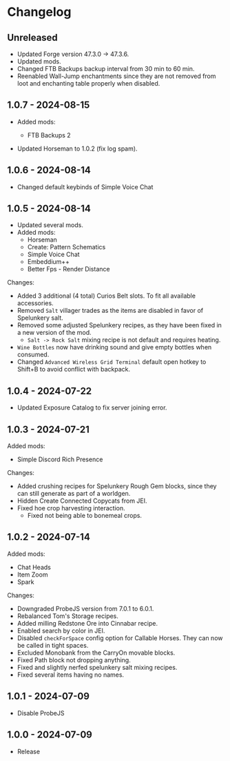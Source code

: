 # Changelog

## Unreleased
- Updated Forge version 47.3.0 -> 47.3.6.
- Updated mods.
- Changed FTB Backups backup interval from 30 min to 60 min.
- Reenabled Wall-Jump enchantments since they are not removed from loot and enchanting table properly when disabled.

## 1.0.7 - 2024-08-15
- Added mods:
    - FTB Backups 2

- Updated Horseman to 1.0.2 (fix log spam).

## 1.0.6 - 2024-08-14
- Changed default keybinds of Simple Voice Chat

## 1.0.5 - 2024-08-14
- Updated several mods.
- Added mods:
    - Horseman
    - Create: Pattern Schematics
    - Simple Voice Chat
    - Embeddium++
    - Better Fps - Render Distance


Changes:
- Added 3 additional (4 total) Curios Belt slots. To fit all available accessories.
- Removed `Salt` villager trades as the items are disabled in favor of Spelunkery salt.
- Removed some adjusted Spelunkery recipes, as they have been fixed in a new version of the mod.
    - `Salt -> Rock Salt` mixing recipe is not default and requires heating.
- `Wine Bottles` now have drinking sound and give empty bottles when consumed.
- Changed `Advanced Wireless Grid Terminal` default open hotkey to Shift+B to avoid conflict with backpack.

## 1.0.4 - 2024-07-22
- Updated Exposure Catalog to fix server joining error.

## 1.0.3 - 2024-07-21
Added mods: 
- Simple Discord Rich Presence

Changes:
- Added crushing recipes for Spelunkery Rough Gem blocks, since they can still generate as part of a worldgen.
- Hidden Create Connected Copycats from JEI.
- Fixed hoe crop harvesting interaction.
    - Fixed not being able to bonemeal crops.

## 1.0.2 - 2024-07-14
Added mods:
- Chat Heads
- Item Zoom
- Spark

Changes:
- Downgraded ProbeJS version from 7.0.1 to 6.0.1.
- Rebalanced Tom's Storage recipes.
- Added milling Redstone Ore into Cinnabar recipe.
- Enabled search by color in JEI.
- Disabled `checkForSpace` config option for Callable Horses. They can now be called in tight spaces.
- Excluded Monobank from the CarryOn movable blocks.
- Fixed Path block not dropping anything.
- Fixed and slightly nerfed spelunkery salt mixing recipes.
- Fixed several items having no names.


## 1.0.1 - 2024-07-09
- Disable ProbeJS


## 1.0.0 - 2024-07-09
- Release